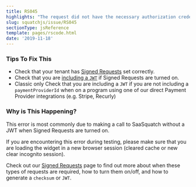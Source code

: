 ```yaml
---
title: RS045
highlights: "The request did not have the necessary authorization credentials."
slug: squatchjs/issue/RS045
sectionType: jsReference
template: pages/rscode.html
date: '2019-11-18'
---
```


### Tips To Fix This

 - Check that your tenant has [Signed Requests](/squatchjs/signed-requests) set correctly.
 - Check that you are [including a `JWT`](/topics/json-web-tokens/) if Signed Requests are turned on.
 - <span class="label">Classic only</span> Check that you are including a `JWT` if you are not including a `paymentProviderId` when on a program using one of our direct Payment Provider integrations (e.g. Stripe, Recurly)

### Why is This Happening?

This error is most commonly due to making a call to SaaSquatch without a JWT when Signed Requests are turned on.

If you are encountering this error during testing, please make sure that you are loading the widget in a new browser session (cleared cache or new clear incognito session).

Check out our [Signed Requests](/squatchjs/signed-requests) page to find out more about when these types of requests are required, how to turn them on/off, and how to generate a `checksum` or `JWT`.